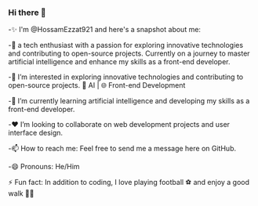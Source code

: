 ### Hi there 👋

-✨ I'm @HossamEzzat921 and here's a snapshot about me:

-🚀 a tech enthusiast with a passion for exploring innovative technologies and contributing to open-source projects. Currently on a journey to master artificial intelligence and enhance my skills as a front-end developer.

-👀 I’m interested in exploring innovative technologies and contributing to open-source projects. 
🤖 AI | 🌐 Front-end Development

-🌱 I’m currently learning artificial intelligence and developing my skills as a front-end developer.

-❤️ I’m looking to collaborate on web development projects and user interface design.

-📫 How to reach me: Feel free to send me a message here on GitHub.

-😄 Pronouns: He/Him

⚡ Fun fact: In addition to coding, I love playing football ⚽ and enjoy a good walk 🚶‍♂️

<!--
**HossamEzzat921/HossamEzzat921** is a ✨ _special_ ✨ repository because its `README.md` (this file) appears on your GitHub profile.


